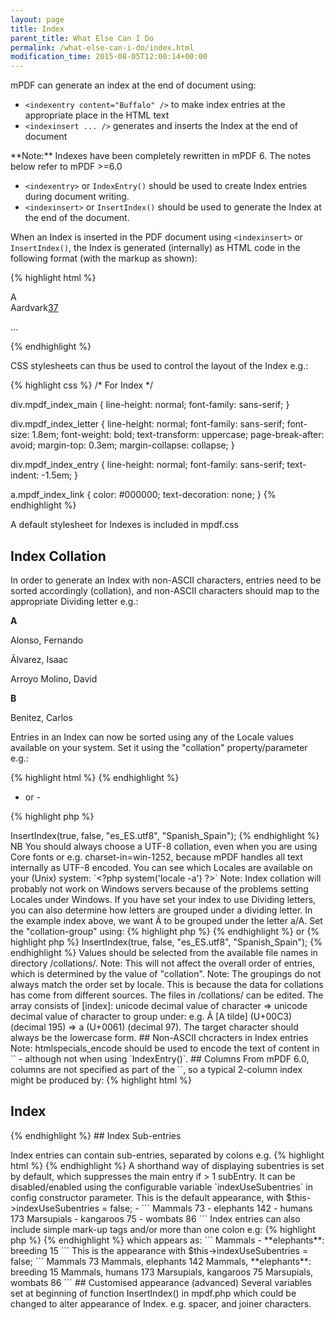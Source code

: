 ```yaml
---
layout: page
title: Index
parent_title: What Else Can I Do
permalink: /what-else-can-i-do/index.html
modification_time: 2015-08-05T12:00:14+00:00
---
```


mPDF can generate an index at the end of document using:

- `<indexentry content="Buffalo" />` to make index entries at the appropriate place in the HTML text
- `<indexinsert ... />` generates and inserts the Index at the end of document

<div class="alert alert-info" role="alert" markdown="1">
    **Note:** Indexes have been completely rewritten in mPDF 6. The notes below refer to mPDF >=6.0
</div>

- `<indexentry>` or `IndexEntry()` should be used to create Index entries during document writing.
- `<indexinsert>` or `InsertIndex()` should be used to generate the Index at the end of the document.

When an Index is inserted in the PDF document using `<indexinsert>` or `InsertIndex()`, the Index is generated
(internally) as HTML code in the following format (with the markup as shown):

{% highlight html %}
<div class="mpdf_index_main">

<div class="mpdf_index_letter">A</div>

<div class="mpdf_index_entry">Aardvark<a class="mpdf_index_link" href="#page37">37</a>

</div>

...

</div>
{% endhighlight %}

CSS stylesheets can thus be used to control the layout of the Index e.g.:

{% highlight css %}
/* For Index */

div.mpdf_index_main {
    line-height: normal;
    font-family: sans-serif;
}

div.mpdf_index_letter {
    line-height: normal;
    font-family: sans-serif;
    font-size: 1.8em;
    font-weight: bold;
    text-transform: uppercase;
    page-break-after: avoid;
    margin-top: 0.3em;
    margin-collapse: collapse;
}

div.mpdf_index_entry {
    line-height: normal;
    font-family: sans-serif;
    text-indent: -1.5em;
}

a.mpdf_index_link {
    color: #000000;
    text-decoration: none;
}
{% endhighlight %}

A default stylesheet for Indexes is included in <span class="filename">mpdf.css</span>

## Index Collation

In order to generate an Index with non-ASCII characters, entries need to be sorted accordingly (collation), and
non-ASCII characters should map to the appropriate Dividing letter e.g.:

**A**

Alonso, Fernando

Ãlvarez, Isaac

Arroyo Molino, David

**B**

Benitez, Carlos

Entries in an Index can now be sorted using any of the Locale values available on your system. Set it using the "collation" property/parameter e.g.:

{% highlight html %}
<indexinsert usedivletters="on" links="off" collation="es_ES.utf8" collation-group="Spanish_Spain" />
{% endhighlight %}

- or -

{% highlight php %}
<?php

$mpdf->InsertIndex(true, false, "es_ES.utf8", "Spanish_Spain");
{% endhighlight %}

NB You should always choose a UTF-8 collation, even when you are using Core fonts or e.g. charset-in=win-1252, because
mPDF handles all text internally as UTF-8 encoded.

You can see which Locales are available on your (Unix) system: `&lt;?php system('locale -a') ?&gt;`

Note: Index collation will probably not work on Windows servers because of the problems setting Locales under Windows.

If you have set your index to use Dividing letters, you can also determine how letters are grouped under a dividing
letter. In the example index above, we want Ã to be grouped under the letter a/A. Set the "collation-group" using:

{% highlight php %}
<indexinsert usedivletters="on" links="off" collation="es_ES.utf8" collation-group="Spanish_Spain" />
{% endhighlight %}

or

{% highlight php %}
<?php

$mpdf->InsertIndex(true, false, "es_ES.utf8", "Spanish_Spain");
{% endhighlight %}

Values should be selected from the available file names in directory /collations/.

Note: This will not affect the overall order of entries, which is determined by the value of "collation".

Note: The groupings do not always match the order set by locale. This is because the data for collations has come from
different sources. The files in /collations/ can be edited.

The array consists of [index]: unicode decimal value of character =&gt; unicode decimal value of character to group
under: e.g. Ã [A tilde] (U+00C3) (decimal 195) =&gt; a (U+0061) (decimal 97). The target character should always be
the lowercase form.

## Non-ASCII chcracters in Index entries

Note: htmlspecials_encode should be used to encode the text of content in `<indexentry>` - although not when using
`IndexEntry()`.

## Columns

From mPDF 6.0, columns are not specified as part of the `<indexinsert>`, so a typical 2-column index might be
produced by:

{% highlight html %}

<h2>Index</h2>

<columns column-count="2" column-gap="5" />

<indexinsert usedivletters="on" links="on" collation="en_US.utf8" collationgroup="English_United_States" />

<columns column-count="1" />
{% endhighlight %}

## Index Sub-entries

<p>Index entries can contain sub-entries, separated by colons e.g.

{% highlight html %}
<indexentry content="Mammals:elephants" />
{% endhighlight %}

A shorthand way of displaying subentries is set by default, which suppresses the main entry if &gt; 1 subEntry.
It can be disabled/enabled using the configurable variable `indexUseSubentries` in config constructor parameter.

This is the default appearance, with $this->indexUseSubentries = false; -

```
Mammals 73

- elephants 142

- humans 173

Marsupials

- kangaroos 75

- wombats 86
```

Index entries can also include simple mark-up tags and/or more than one colon e.g:

{% highlight php %}
<indexentry content="Mammals:&amp;lt;b&amp;gt;elephants&amp;lt;/b&amp;gt;: breeding" />
{% endhighlight %}

which appears as:

```
Mammals

- **elephants**: breeding 15
```

This is the appearance with $this->indexUseSubentries = false;

```
Mammals 73

Mammals, elephants 142

Mammals, **elephants**: breeding 15

Mammals, humans 173

Marsupials, kangaroos 75

Marsupials, wombats 86
```

## Customised appearance (advanced)

Several variables set at beginning of function InsertIndex() in mpdf.php which could be changed to alter appearance of
Index. e.g. spacer, and joiner characters.

